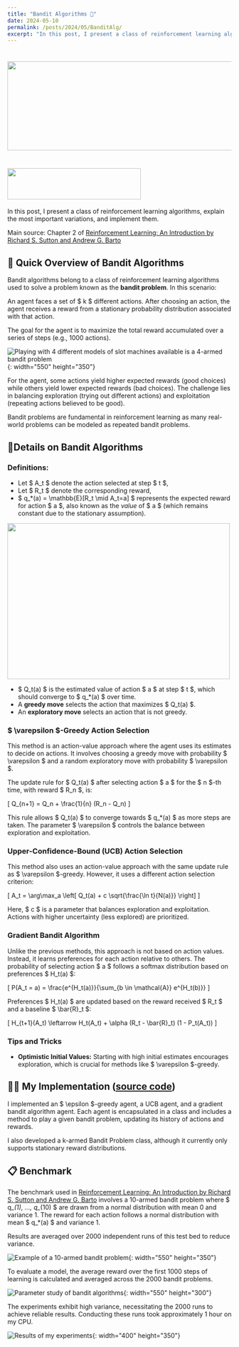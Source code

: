 ```yaml
---
title: "Bandit Algorithms 🎰"
date: 2024-05-10
permalink: /posts/2024/05/BanditAlg/
excerpt: "In this post, I present a class of reinforcement learning algorithms, explain the most important variations, and implement them."
---
```


# <img src="/images/BanditAlg/Bandit0.jpeg" width="900" height="200">
# <img src="/images/DIR.png" width="300" height="70" style="font-size: 15px;">



In this post, I present a class of reinforcement learning algorithms, explain the most important variations, and implement them.



Main source: Chapter 2 of [Reinforcement Learning: An Introduction by Richard S. Sutton and Andrew G. Barto](http://incompleteideas.net/book/the-book-2nd.html)



## 📰 Quick Overview of Bandit Algorithms

Bandit algorithms belong to a class of reinforcement learning algorithms used to solve a problem known as the **bandit problem**. In this scenario:

An agent faces a set of $ k $ different actions. After choosing an action, the agent receives a reward from a stationary probability distribution associated with that action.

The goal for the agent is to maximize the total reward accumulated over a series of steps (e.g., 1000 actions).

![Playing with 4 different models of slot machines available is a 4-armed bandit problem](/images/BanditAlg/Bandit2.png){: width="550" height="350"}

For the agent, some actions yield higher expected rewards (good choices) while others yield lower expected rewards (bad choices). The challenge lies in balancing exploration (trying out different actions) and exploitation (repeating actions believed to be good).

Bandit problems are fundamental in reinforcement learning as many real-world problems can be modeled as repeated bandit problems.

## 🔬Details on Bandit Algorithms



### Definitions:

- Let $ A_t $ denote the action selected at step $ t $,
- Let $ R_t $ denote the corresponding reward,
- $ q_*(a) = \mathbb{E}[R_t \mid A_t=a] $ represents the expected reward for action $ a $, also known as the *value* of $ a $ (which remains constant due to the stationary assumption).

<img src="/images/BanditAlg/Bandit3.png" width="500" height="350">

- $ Q_t(a) $ is the estimated value of action $ a $ at step $ t $, which should converge to $ q_*(a) $ over time.
- A **greedy move** selects the action that maximizes $ Q_t(a) $.
- An **exploratory move** selects an action that is not greedy.

### $ \varepsilon $-Greedy Action Selection

This method is an action-value approach where the agent uses its estimates to decide on actions. It involves choosing a greedy move with probability $ \varepsilon $ and a random exploratory move with probability $ \varepsilon $.

The update rule for $ Q_t(a) $ after selecting action $ a $ for the $ n $-th time, with reward $ R_n $, is:

\[
Q_{n+1} = Q_n + \frac{1}{n} (R_n - Q_n)
\]

This rule allows $ Q_t(a) $ to converge towards $ q_*(a) $ as more steps are taken. The parameter $ \varepsilon $ controls the balance between exploration and exploitation.

### Upper-Confidence-Bound (UCB) Action Selection

This method also uses an action-value approach with the same update rule as $ \varepsilon $-greedy. However, it uses a different action selection criterion:

\[
A_t = \arg\max_a \left[ Q_t(a) + c \sqrt{\frac{\ln t}{N(a)}} \right]
\]

Here, $ c $ is a parameter that balances exploration and exploitation. Actions with higher uncertainty (less explored) are prioritized.

### Gradient Bandit Algorithm

Unlike the previous methods, this approach is not based on action values. Instead, it learns preferences for each action relative to others. The probability of selecting action $ a $ follows a softmax distribution based on preferences $ H_t(a) $:

\[
P(A_t = a) = \frac{e^{H_t(a)}}{\sum_{b \in \mathcal{A}} e^{H_t(b)}}
\]

Preferences $ H_t(a) $ are updated based on the reward received $ R_t $ and a baseline $ \bar{R}_t $:

\[
H_{t+1}(A_t) \leftarrow H_t(A_t) + \alpha (R_t - \bar{R}_t) (1 - P_t(A_t))
\]

### Tips and Tricks

- **Optimistic Initial Values:** Starting with high initial estimates encourages exploration, which is crucial for methods like $ \varepsilon $-greedy.

## 👨‍💻 My Implementation ([source code](https://github.com/Hadrien-Cr/Discover-Implement-Repeat/tree/main/Reinforcement_Learning/Bandit_Algorithms))



I implemented an $ \epsilon $-greedy agent, a UCB agent, and a gradient bandit algorithm agent. Each agent is encapsulated in a class and includes a method to play a given bandit problem, updating its history of actions and rewards.

I also developed a k-armed Bandit Problem class, although it currently only supports stationary reward distributions.

## **📋 Benchmark**



The benchmark used in [Reinforcement Learning: An Introduction by Richard S. Sutton and Andrew G. Barto](http://incompleteideas.net/book/the-book-2nd.html) involves a 10-armed bandit problem where $ q_*(1), ..., q_*(10) $ are drawn from a normal distribution with mean 0 and variance 1. The reward for each action follows a normal distribution with mean $ q_*(a) $ and variance 1.

Results are averaged over 2000 independent runs of this test bed to reduce variance.

![Example of a 10-armed bandit problem](/images/BanditAlg/Bandit4.png){: width="550" height="350"}

To evaluate a model, the average reward over the first 1000 steps of learning is calculated and averaged across the 2000 bandit problems.

![Parameter study of bandit algorithms](/images/BanditAlg/Bandit5.png){: width="550" height="300"}

The experiments exhibit high variance, necessitating the 2000 runs to achieve reliable results. Conducting these runs took approximately 1 hour on my CPU.

![Results of my experiments](/images/BanditAlg/Bandit6.png){: width="400" height="350"}